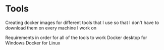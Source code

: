 # Tools
Creating docker images for different tools that I use so that I don't have to download them on every machine I work on

Requirements in order for all of the tools to work
Docker desktop for Windows
Docker for Linux 

